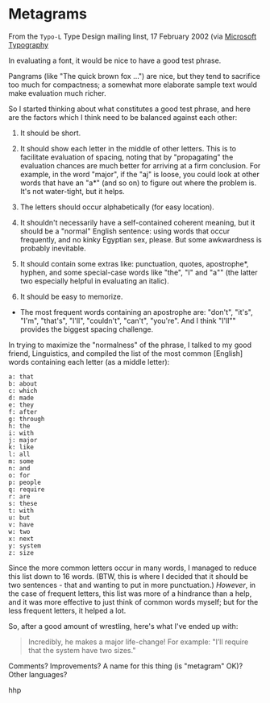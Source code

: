 # Metagrams

From the `Typo-L` Type Design mailing linst, 17 February 2002 (via [Microsoft Typography](https://www.microsoft.com/typography/links/news.aspx?NID=2454)

In evaluating a font, it would be nice to have a good test phrase.

Pangrams (like "The quick brown fox …") are nice, but they tend to sacrifice too much for compactness; a somewhat more elaborate sample text would make evaluation much richer.

So I started thinking about what constitutes a good test phrase, and here are the factors which I think need to be balanced against each other:

1. It should be short.

2. It should show each letter in the middle of other letters. This is to facilitate evaluation of spacing, noting that by "propagating" the evaluation chances are much better for arriving at a firm conclusion. For example, in the word "major", if the "aj" is loose, you could look at other words that have an "a*" (and so on) to figure out where the problem is. It's not water-tight, but it helps.

3. The letters should occur alphabetically (for easy location).

4. It shouldn't necessarily have a self-contained coherent meaning, but it should be a "normal" English sentence: using words that occur frequently, and no kinky Egyptian sex, please. But some awkwardness is probably inevitable.

5. It should contain some extras like: punctuation, quotes, apostrophe*, hyphen, and some special-case words like "the", "I" and "a"" (the latter two especially helpful in evaluating an italic).

6. It should be easy to memorize.

* The most frequent words containing an apostrophe are: "don't", "it's", "I'm", "that's", "I'll", "couldn't", "can't", "you're". And I think "I'll"" provides the biggest spacing challenge.

In trying to maximize the "normalness" of the phrase, I talked to my good friend, Linguistics, and compiled the list of the most common [English] words containing each letter (as a middle letter):

```
a: that
b: about
c: which
d: made
e: they
f: after
g: through
h: the
i: with
j: major
k: like
l: all
m: some
n: and
o: for
p: people
q: require
r: are
s: these
t: with
u: but
v: have
w: two
x: next
y: system
z: size
```

Since the more common letters occur in many words, I managed to reduce this list down to 16 words. (BTW, this is where I decided that it should be two sentences - that and wanting to put in more punctuation.) *However*, in the case of frequent letters, this list was more of a hindrance than a help, and it was more effective to just think of common words myself; but for the less frequent letters, it helped a lot.

So, after a good amount of wrestling, here's what I've ended up with:

> Incredibly, he makes a major life-change! For example: "I’ll require that the system have two sizes."

Comments? Improvements? A name for this thing (is "metagram" OK)? Other languages?

hhp
